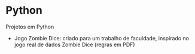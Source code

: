 # Python
 Projetos em Python
 
- Jogo Zombie Dice: criado para um trabalho de faculdade, inspirado no jogo real de dados Zombie Dice (regras em PDF)
